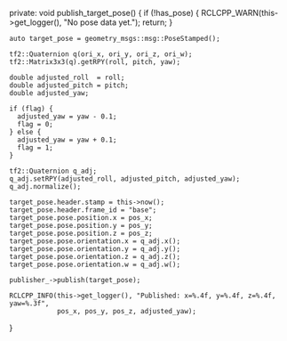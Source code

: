 private:
  void publish_target_pose()
  {
    if (!has_pose) {
      RCLCPP_WARN(this->get_logger(), "No pose data yet.");
      return;
    }

    auto target_pose = geometry_msgs::msg::PoseStamped();

    tf2::Quaternion q(ori_x, ori_y, ori_z, ori_w);
    tf2::Matrix3x3(q).getRPY(roll, pitch, yaw);

    double adjusted_roll  = roll;
    double adjusted_pitch = pitch;
    double adjusted_yaw;

    if (flag) {
      adjusted_yaw = yaw - 0.1;
      flag = 0;
    } else {
      adjusted_yaw = yaw + 0.1;
      flag = 1;
    }

    tf2::Quaternion q_adj;
    q_adj.setRPY(adjusted_roll, adjusted_pitch, adjusted_yaw);
    q_adj.normalize();

    target_pose.header.stamp = this->now();
    target_pose.header.frame_id = "base";
    target_pose.pose.position.x = pos_x;
    target_pose.pose.position.y = pos_y;
    target_pose.pose.position.z = pos_z;
    target_pose.pose.orientation.x = q_adj.x();
    target_pose.pose.orientation.y = q_adj.y();
    target_pose.pose.orientation.z = q_adj.z();
    target_pose.pose.orientation.w = q_adj.w();

    publisher_->publish(target_pose);

    RCLCPP_INFO(this->get_logger(), "Published: x=%.4f, y=%.4f, z=%.4f, yaw=%.3f",
                pos_x, pos_y, pos_z, adjusted_yaw);
  }